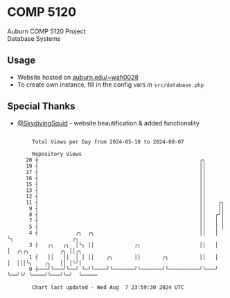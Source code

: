 # COMP 5120
Auburn COMP 5120 Project  
Database Systems

## Usage
- Website hosted on [auburn.edu/~wah0028](https://webhome.auburn.edu/~wah0028/)
- To create own instance, fill in the config vars in `src/database.php`

## Special Thanks
- [@SkydivingSquid](https://github.com/SkydivingSquid) - website beautification & added functionality

```

        Total Views per Day from 2024-05-10 to 2024-08-07

        Repository Views
      20 ┼                                                    ╭╮
      19 ┤                                                    ││
      17 ┤                                                    ││
      16 ┤                                                    ││
      15 ┤                                                    ││
      13 ┤                                                    ││
      12 ┤                                                    ││
      11 ┤                                                    ││    ╭╮
       9 ┤                                                    ││    ││
       8 ┤                                                    ││   ╭╯│
       7 ┤                                                    ││   │ │
       5 ┤                                                    ││   │ │
       4 ┤            ╭╮  ╭╮                                  ││   │ ╰╮                   ╭╮
       3 ┤   ╭╮   ╭╮  │╰╮ ││             ╭╮                   ││   │  │  ╭╮╭╮          ╭╮ ││╭╮
       1 ┤   ││   ││  │ │ ││    ╭╮       ││       ╭╮          ││   │  │  │││╰╮    ╭╮   ││ │╰╯│
       0 ┼───╯╰───╯╰──╯ ╰─╯╰────╯╰───────╯╰───────╯╰──────────╯╰───╯  ╰──╯╰╯ ╰────╯╰───╯╰─╯  ╰─────

        Chart last updated - Wed Aug  7 23:59:30 2024 UTC
        
```
